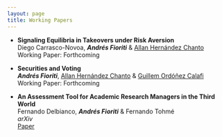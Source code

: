 ```yaml
---
layout: page
title: Working Papers
---
```


- **Signaling Equilibria in Takeovers under Risk Aversion**  
  Diego Carrasco-Novoa, _**Andrés Fioriti**_ & [Allan Hernández Chanto](https://sites.google.com/site/aherchanto/)    
  Working Paper: Forthcoming
  
- **Securities and Voting**  
  _**Andrés Fioriti**_, [Allan Hernández Chanto](https://sites.google.com/site/aherchanto/) & [Guillem Ordóñez Calafi](http://guillemordonez.weebly.com/)  
  Working Paper: Forthcoming
  
- **An Assessment Tool for Academic Research Managers in the Third World**  
  Fernando Delbianco, _**Andrés Fioriti**_ & Fernando Tohmé  
  *arXiv*  
  [Paper](https://arxiv.org/abs/2209.03199)

